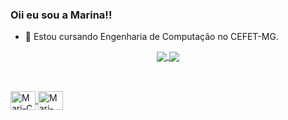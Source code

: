 ### Oii eu sou a Marina!!

- 🔭 Estou cursando Engenharia de Computação no CEFET-MG.
  
<div align = "center">
    <a href="https://github.com/marinastefane">
    <img heigth = "145em" align = "center" src = "https://github-readme-stats.vercel.app/api?username=marinastefane&theme=radical&show_icons=true"/>
    <img heigth = "145em" align = "center"  src = "https://github-readme-stats.vercel.app/api/top-langs/?username=marinastefane&layout=compact&theme=radical" />
</div>

##
          
<div style="display: inline_block"><br>
    <img align="center" alt="Mari-C" height="30" width="40" src="https://cdn.jsdelivr.net/gh/devicons/devicon/icons/c/c-original.svg" />
    <img align="center" alt="Mari-JAVA" height="30" width="40" src="https://cdn.jsdelivr.net/gh/devicons/devicon/icons/java/java-original.svg"> 
</div><br>

